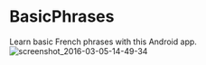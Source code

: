 # BasicPhrases
Learn basic French phrases with this Android app.
![screenshot_2016-03-05-14-49-34](https://cloud.githubusercontent.com/assets/10096433/13557385/fa3ee76c-e3f7-11e5-97d4-1babe5e4c50a.png)
